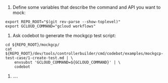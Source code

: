 
1. Define some variables that describe the command and API you want to mock:

```
export REPO_ROOT="$(git rev-parse --show-toplevel)"
export GCLOUD_COMMAND="gcloud workflows"
```
   
1. Ask codebot to generate the mockgcp test script:

```
cd ${REPO_ROOT}/mockgcp/
cat ${REPO_ROOT}/dev/tools/controllerbuilder/cmd/codebot/examples/mockgcp-test-case/1-create-test.md | \
    envsubst 'GCLOUD_COMMAND=${GCLOUD_COMMAND}' | \
    codebot
```

1. ....